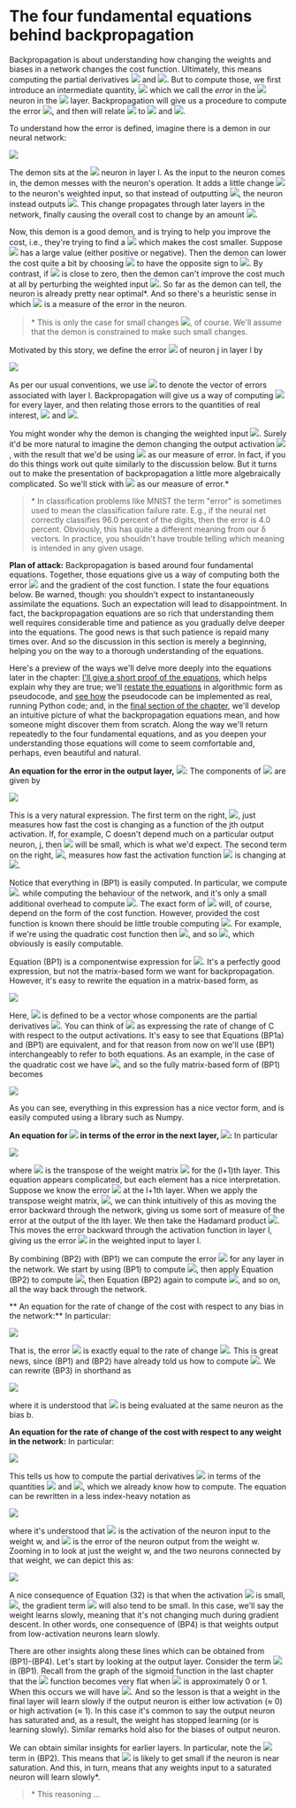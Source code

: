 # The four fundamental equations behind backpropagation

Backpropagation is about understanding how changing the weights and biases in a network changes the cost function. Ultimately, this means computing the partial derivatives 
<img src="https://latex.codecogs.com/png.latex?%5Csmall%20%5Cpartial%20C/%5Cpartial%20w%5E%7Bl%7D_%7Bjk%7D"/>  and  <img src="https://latex.codecogs.com/png.latex?%5Csmall%20%5Cpartial%20C/%5Cpartial%20b%5E%7Bl%7D_%7Bj%7D"/>.  But to compute those, we first introduce an intermediate quantity, <img src="https://latex.codecogs.com/png.latex?%5Csmall%20%5Cdelta_%7Bj%7D%5E%7Bl%7D"/> which we call the *error* in the <img src="https://latex.codecogs.com/png.latex?%5Csmall%20j%5E%7Bth%7D"/> neuron in the <img src="https://latex.codecogs.com/png.latex?%5Csmall%20l%5E%7Bth%7D"/> layer.
Backpropagation will give us a procedure to compute the error <img src="https://latex.codecogs.com/png.latex?%5Csmall%20%5Cdelta_%7Bj%7D%5E%7Bl%7D"/>, and then will relate <img src="https://latex.codecogs.com/png.latex?%5Csmall%20%5Cdelta_%7Bj%7D%5E%7Bl%7D"/> to <img src="https://latex.codecogs.com/png.latex?%5Csmall%20%5Cpartial%20C/%5Cpartial%20w%5E%7Bl%7D_%7Bjk%7D"/>  and  <img src="https://latex.codecogs.com/png.latex?%5Csmall%20%5Cpartial%20C/%5Cpartial%20b%5E%7Bl%7D_%7Bj%7D"/>.

To understand how the error is defined, imagine there is a demon in our neural network:

<img align="center" src="http://neuralnetworksanddeeplearning.com/images/tikz19.png"/>

The demon sits at the <img src="https://latex.codecogs.com/png.latex?%5Csmall%20%5Cdelta_%7Bj%7D%5E%7Bl%7D"/> neuron in layer l. As the input to the neuron comes in, the demon messes with the neuron's operation. It adds a little change <img src="https://latex.codecogs.com/png.latex?%5Csmall%20%5CDelta%20z%5E%7Bl%7D_%7Bj%7D"/> to the neuron's weighted input, so that instead of outputting <img src="https://latex.codecogs.com/png.latex?%5Csmall%20%5Csigma%20%28z%5E%7Bl%7D_%7Bj%7D%29"/>, the neuron instead outputs <img src="https://latex.codecogs.com/png.latex?%5Csmall%20%5Csigma%20%28z%5E%7Bl%7D_%7Bj%7D%20&plus;%20%5CDelta%20z%5E%7Bl%7D_%7Bj%7D%29"/>. This change propagates through later layers in the network, finally causing the overall cost to change by an amount <img src="https://latex.codecogs.com/png.latex?%5Csmall%20%5Cfrac%7B%5Cpartial%20C%7D%7B%5Cpartial%20z%5E%7Bl%7D_%7Bj%7D%7D%5CDelta%20z%5E%7Bl%7D_%7Bj%7D"/>.

Now, this demon is a good demon, and is trying to help you improve the cost, i.e., they're trying to find a <img src="https://latex.codecogs.com/png.latex?%5Csmall%20%5CDelta%20z%5E%7Bl%7D_%7Bj%7D"/> which makes the cost smaller. Suppose <img src="https://latex.codecogs.com/png.latex?%5Csmall%20%5Cfrac%7B%5Cpartial%20C%7D%7B%5Cpartial%20z%5E%7Bl%7D_%7Bj%7D%7D"/> has a large value (either positive or negative). Then the demon can lower the cost quite a bit by choosing <img src="https://latex.codecogs.com/png.latex?%5Csmall%20%5CDelta%20z%5E%7Bl%7D_%7Bj%7D"/> to have the opposite sign to <img src="https://latex.codecogs.com/png.latex?%5Csmall%20%5Cfrac%7B%5Cpartial%20C%7D%7B%5Cpartial%20z%5E%7Bl%7D_%7Bj%7D%7D"/>.
By contrast, if <img src="https://latex.codecogs.com/png.latex?%5Csmall%20%5Cfrac%7B%5Cpartial%20C%7D%7B%5Cpartial%20z%5E%7Bl%7D_%7Bj%7D%7D"/> is close to zero, then the demon can't improve the cost much at all by perturbing the weighted input <img src="https://latex.codecogs.com/png.latex?%5Csmall%20z%5E%7Bl%7D_%7Bj%7D"/>. So far as the demon can tell, the neuron is already pretty near optimal\*.  And so there's a heuristic sense in which <img src="https://latex.codecogs.com/png.latex?%5Csmall%20%5Cfrac%7B%5Cpartial%20C%7D%7B%5Cpartial%20z%5E%7Bl%7D_%7Bj%7D%7D"/> is a measure of the error in the neuron.

> \* This is only the case for small changes <img src="https://latex.codecogs.com/png.latex?%5Csmall%20%5CDelta%20z%5E%7Bl%7D_%7Bj%7D"/>, of course. We'll assume that the demon is constrained to make such small changes.

Motivated by this story, we define the error <img src="https://latex.codecogs.com/png.latex?%5Csmall%20%5Cdelta_%7Bj%7D%5E%7Bl%7D"/> of neuron j in layer l by

<img align="center" src="https://latex.codecogs.com/png.latex?%5Cdelta_%7Bj%7D%5E%7Bl%7D%20%5Cequiv%20%5Cfrac%7B%5Cpartial%20C%7D%7B%5Cpartial%20z_%7Bj%7D%5E%7Bl%7D%7D"/>

As per our usual conventions, we use <img src="https://latex.codecogs.com/png.latex?%5Csmall%20%5Cdelta^l"/> to denote the vector of errors associated with layer l. Backpropagation will give us a way of computing <img src="https://latex.codecogs.com/png.latex?%5Csmall%20%5Cdelta_l"/> for every layer, and then relating those errors to the quantities of real interest, <img src="https://latex.codecogs.com/png.latex?%5Csmall%20%5Cpartial%20C/%5Cpartial%20w%5E%7Bl%7D_%7Bjk%7D"/> and <img src="https://latex.codecogs.com/png.latex?%5Csmall%20%5Cpartial%20C/%5Cpartial%20b%5E%7Bl%7D_%7Bj%7D"/>.

You might wonder why the demon is changing the weighted input <img src="https://latex.codecogs.com/png.latex?%5Csmall%20z%5E%7Bl%7D_%7Bj%7D"/>. Surely it'd be more natural to imagine the demon changing the output activation <img src="https://latex.codecogs.com/png.latex?%5Csmall%20a_%7Bj%7D%5E%7Bl%7D"/>, with the result that we'd be using <img src="https://latex.codecogs.com/png.latex?%5Csmall%20%5Cfrac%7B%5Cpartial%20C%7D%7B%5Cpartial%20a_%7Bj%7D%5E%7Bl%7D%7D"/> as our measure of error. In fact, if you do this things work out quite similarly to the discussion below. But it turns out to make the presentation of backpropagation a little more algebraically complicated. So we'll stick with <img src="https://latex.codecogs.com/png.latex?%5Csmall%20%5Cdelta_%7Bj%7D%5E%7Bl%7D%20%3D%20%5Cfrac%7B%5Cpartial%20C%7D%7B%5Cpartial%20z_%7Bj%7D%5E%7Bl%7D%7D"/> as our measure of error.\*

> \* In classification problems like MNIST the term "error" is sometimes used to mean the classification failure rate. E.g., if the neural net correctly classifies 96.0 percent of the digits, then the error is 4.0 percent. Obviously, this has quite a different meaning from our δ vectors. In practice, you shouldn't have trouble telling which meaning is intended in any given usage.

**Plan of attack:** Backpropagation is based around four fundamental equations. Together, those equations give us a way of computing both the error <img src="https://latex.codecogs.com/png.latex?%5Csmall%20%5Cdelta^l"/> and the gradient of the cost function. I state the four equations below. Be warned, though: you shouldn't expect to instantaneously assimilate the equations. Such an expectation will lead to disappointment. In fact, the backpropagation equations are so rich that understanding them well requires considerable time and patience as you gradually delve deeper into the equations. The good news is that such patience is repaid many times over. And so the discussion in this section is merely a beginning, helping you on the way to a thorough understanding of the equations.

Here's a preview of the ways we'll delve more deeply into the equations later in the chapter: [I'll give a short proof of the equations](https://github.com/ras-ufcg/NeuralNetworksAndDeepLearning/blob/main/2/2_5.md), which helps explain why they are true; we'll [restate the equations](https://github.com/ras-ufcg/NeuralNetworksAndDeepLearning/blob/main/2/2_6.md) in algorithmic form as pseudocode, and [see how](https://github.com/ras-ufcg/NeuralNetworksAndDeepLearning/blob/main/2/2_7.md) the pseudocode can be implemented as real, running Python code; and, in the [final section of the chapter](https://github.com/ras-ufcg/NeuralNetworksAndDeepLearning/blob/main/2/2_9.md), we'll develop an intuitive picture of what the backpropagation equations mean, and how someone might discover them from scratch. Along the way we'll return repeatedly to the four fundamental equations, and as you deepen your understanding those equations will come to seem comfortable and, perhaps, even beautiful and natural.

**An equation for the error in the output layer,** <img src="https://latex.codecogs.com/png.latex?%5Csmall%20%5Cdelta^L"/>: The components of <img src="https://latex.codecogs.com/png.latex?%5Csmall%20%5Cdelta^L"/> are given by

<img align="center" src="https://latex.codecogs.com/png.latex?%5Csmall%20%5Cdelta_%7Bj%7D%5E%7BL%7D%20%3D%20%5Cfrac%7B%5Cpartial%20C%7D%7B%5Cpartial%20a_%7Bj%7D%5E%7BL%7D%7D%5Csigma%27%28z_%7Bj%7D%5E%7BL%7D%29"/>

This is a very natural expression. The first term on the right, <img src="https://latex.codecogs.com/png.latex?%5Csmall%20%5Cpartial%20C/%5Cpartial%20a_%7Bj%7D%5E%7BL%7D"/>, just measures how fast the cost is changing as a function of the jth output activation. If, for example, C doesn't depend much on a particular output neuron, j, then <img src="https://latex.codecogs.com/png.latex?%5Csmall%20%5Cdelta_%7Bj%7D%5E%7BL%7D"/> will be small, which is what we'd expect. The second term on the right, <img src="https://latex.codecogs.com/png.latex?%5Csmall%20%5Csigma%27%28z_%7Bj%7D%5E%7BL%7D%29"/>, measures how fast the activation function <img src="https://latex.codecogs.com/png.latex?%5Csmall%20%5Csigma"/> is changing at <img src="https://latex.codecogs.com/png.latex?%5Csmall%20z_%7Bj%7D%5E%7BL%7D"/>.

Notice that everything in (BP1) is easily computed. In particular, we compute <img src="https://latex.codecogs.com/png.latex?%5Csmall%20z_%7Bj%7D%5E%7BL%7D"/>. while computing the behaviour of the network, and it's only a small additional overhead to compute <img src="https://latex.codecogs.com/png.latex?%5Csmall%20%5Csigma%27%28z_%7Bj%7D%5E%7BL%7D%29"/>. The exact form of <img src="https://latex.codecogs.com/png.latex?%5Csmall%20%5Cpartial%20C/%5Cpartial%20a_%7Bj%7D%5E%7BL%7D"/> will, of course, depend on the form of the cost function. However, provided the cost function is known there should be little trouble computing <img src="https://latex.codecogs.com/png.latex?%5Csmall%20%5Cpartial%20C/%5Cpartial%20a_%7Bj%7D%5E%7BL%7D"/>. For example, if we're using the quadratic cost function then <img src="https://latex.codecogs.com/png.latex?%5Csmall%20C%20%3D%20%5Cfrac%7B1%7D%7B2%7D%5Csum_%7Bj%7D%28y_j%20-%20a_j%5EL%29%5E2"/>, and so <img src="https://latex.codecogs.com/png.latex?%5Csmall%20%5Cpartial%20C%20/%20%5Cpartial%20a_j%5EL%20%3D%20%28a_j%5EL%20-%20y_j%29"/>, which obviously is easily computable.

Equation (BP1) is a componentwise expression for <img src="https://latex.codecogs.com/png.latex?%5Csmall%20%5Cdelta%5E%7BL%7D"/>. It's a perfectly good expression, but not the matrix-based form we want for backpropagation. However, it's easy to rewrite the equation in a matrix-based form, as

<img align="center" src="https://latex.codecogs.com/png.latex?%5Csmall%20%5Cdelta%5E%7BL%7D%20%3D%20%5Cbigtriangledown_a%20C%5Codot%20%5Csigma%27%28z%5EL%29"/>

Here, <img src="https://latex.codecogs.com/png.latex?%5Cbigtriangledown_a%20C"/> is defined to be a vector whose components are the partial derivatives <img src="https://latex.codecogs.com/png.latex?%5Csmall%20%5Cpartial%20C/%5Cpartial%20a_%7Bj%7D%5E%7BL%7D"/>. You can think of <img src="https://latex.codecogs.com/png.latex?%5Cbigtriangledown_a%20C"/> as expressing the rate of change of C with respect to the output activations. It's easy to see that Equations (BP1a) and (BP1) are equivalent, and for that reason from now on we'll use (BP1) interchangeably to refer to both equations. As an example, in the case of the quadratic cost we have <img src="https://latex.codecogs.com/png.latex?%5Csmall%20%5Cbigtriangledown%20_a%20C%20%3D%20%28a%5EL%20-%20y%29"/>, and so the fully matrix-based form of (BP1) becomes

<img align="center" src="https://latex.codecogs.com/png.latex?%5Csmall%20%5Cdelta%5EL%20%3D%20%28a%5EL%20-%20y%29%5Codot%5Csigma%27%28z%5EL%29"/>

As you can see, everything in this expression has a nice vector form, and is easily computed using a library such as Numpy.

**An equation for <img src="https://latex.codecogs.com/png.latex?%5Csmall%20%5Cdelta%5El"/> in terms of the error in the next layer, <img src="https://latex.codecogs.com/png.latex?%5Csmall%20%5Cdelta%5E%7Bl&plus;1%7D"/>:** In particular

<img align="center" src="https://latex.codecogs.com/png.latex?%5Csmall%20%5Cdelta%5E%7Bl%7D%20%3D%20%28%28w%5E%7Bl&plus;1%7D%29%5ET%5Cdelta%5E%7Bl&plus;1%7D%29%5Codot%20%5Csigma%27%28z%5El%29"/>

where <img src="https://latex.codecogs.com/png.latex?%5Csmall%20%28w%5E%7Bl&plus;1%7D%29%5ET"/> is the transpose of the weight matrix <img src="https://latex.codecogs.com/png.latex?%5Csmall%20w%5E%7Bl&plus;1%7D"/> for the (l+1)th layer. This equation appears complicated, but each element has a nice interpretation. Suppose we know the error <img src="https://latex.codecogs.com/png.latex?%5Csmall%20%5Cdelta%5E%7Bl&plus;1%7D"/> at the l+1th layer. When we apply the transpose weight matrix, <img src="https://latex.codecogs.com/png.latex?%5Csmall%20%28w%5E%7Bl&plus;1%7D%29%5ET"/>, we can think intuitively of this as moving the error backward through the network, giving us some sort of measure of the error at the output of the lth layer. We then take the Hadamard product <img src="https://latex.codecogs.com/png.latex?%5Csmall%20%5Codot%20%5Csigma%27%28z%5El%29"/>. This moves the error backward through the activation function in layer l, giving us the error <img src="https://latex.codecogs.com/png.latex?%5Csmall%20%5Cdelta%5El"/> in the weighted input to layer l.

By combining (BP2) with (BP1) we can compute the error <img src="https://latex.codecogs.com/png.latex?%5Csmall%20%5Cdelta%5El"/> for any layer in the network. We start by using (BP1) to compute <img src="https://latex.codecogs.com/png.latex?%5Csmall%20%5Cdelta%5EL"/>, then apply Equation (BP2) to compute <img src="https://latex.codecogs.com/png.latex?%5Csmall%20%5Cdelta%5E%7BL-1%7D"/>, then Equation (BP2) again to compute <img src="https://latex.codecogs.com/png.latex?%5Csmall%20%5Cdelta%5E%7BL-2%7D"/>, and so on, all the way back through the network.

** An equation for the rate of change of the cost with respect to any bias in the network:** In particular:

<img align="center" src="https://latex.codecogs.com/gif.latex?%5Cfrac%7B%5Cpartial%20C%7D%7B%5Cpartial%20b%5El_j%7D%20%3D%20%5Cdelta%5El_j"/>

That is, the error <img src="https://latex.codecogs.com/gif.latex?%5Cdelta%5El_j"/> is exactly equal to the rate of change <img src="https://latex.codecogs.com/gif.latex?%5Cpartial%20C%20/%20%5Cpartial%20b%5El_j"/>. This is great news, since (BP1) and (BP2) have already told us how to compute <img src="https://latex.codecogs.com/gif.latex?%5Cdelta%5El_j"/>. We can rewrite (BP3) in shorthand as

<img align="center" src="https://latex.codecogs.com/gif.latex?%5Cfrac%7B%5Cpartial%20C%7D%7B%5Cpartial%20b%7D%20%3D%20%5Cdelta"/>

where it is understood that <img src="https://latex.codecogs.com/gif.latex?%5Cdelta"/> is being evaluated at the same neuron as the bias b.

**An equation for the rate of change of the cost with respect to any weight in the network:** In particular:

<img align="center" src="https://latex.codecogs.com/gif.latex?%5Cfrac%7B%5Cpartial%20C%7D%7B%5Cpartial%20w%5El_%7Bjk%7D%7D%20%3D%20a%5E%7Bl-1%7D_k%20%5Cdelta%5El_j"/>

This tells us how to compute the partial derivatives <img src="https://latex.codecogs.com/gif.latex?%5Cpartial%20C%20/%20%5Cpartial%20w%5El_%7Bjk%7D"/> in terms of the quantities <img src="https://latex.codecogs.com/gif.latex?%5Cdelta%5E%7Bl%7D"/> and <img src="https://latex.codecogs.com/gif.latex?a%5E%7Bl-1%7D"/>, which we already know how to compute. The equation can be rewritten in a less index-heavy notation as

<img align="center" src="https://latex.codecogs.com/gif.latex?%5Cfrac%7B%5Cpartial%20C%7D%7B%5Cpartial%20w%7D%20%3D%20a_%7B%5Crm%20in%7D%20%5Cdelta_%7B%5Crm%20out%7D%2C"/>

where it's understood that <img src="https://latex.codecogs.com/gif.latex?a_%7B%5Crm%20in%7D"/> is the activation of the neuron input to the weight w, and <img src="https://latex.codecogs.com/gif.latex?%5Cdelta_%7B%5Crm%20out%7D"/> is the error of the neuron output from the weight w. Zooming in to look at just the weight w, and the two neurons connected by that weight, we can depict this as:

<img align="center" src="http://neuralnetworksanddeeplearning.com/images/tikz20.png"/>

A nice consequence of Equation (32) is that when the activation <img src="https://latex.codecogs.com/gif.latex?a_%7B%5Crm%20in%7D"/> is small, <img src="https://latex.codecogs.com/gif.latex?a_%7B%5Crm%20in%7D%20%5Capprox%200"/>, the gradient term <img src="https://latex.codecogs.com/gif.latex?%5Cpartial%20C%20/%20%5Cpartial%20w"/> will also tend to be small. In this case, we'll say the weight learns slowly, meaning that it's not changing much during gradient descent. In other words, one consequence of (BP4) is that weights output from low-activation neurons learn slowly.

There are other insights along these lines which can be obtained from (BP1)-(BP4). Let's start by looking at the output layer. Consider the term <img src="https://latex.codecogs.com/gif.latex?%5Csigma%27%28z%5EL_j%29"/> in (BP1). Recall from the graph of the sigmoid function in the last chapter that the <img src="https://latex.codecogs.com/gif.latex?%5Csigma"/> function becomes very flat when <img src="https://latex.codecogs.com/gif.latex?%5Csigma%28z%5EL_j%29"/> is approximately 0 or 1. When this occurs we will have <img src="https://latex.codecogs.com/gif.latex?%5Csigma%27%28z%5EL_j%29%20%5Capprox%200"/>. And so the lesson is that a weight in the final layer will learn slowly if the output neuron is either low activation (≈ 0) or high activation (≈ 1). In this case it's common to say the output neuron has saturated and, as a result, the weight has stopped learning (or is learning slowly). Similar remarks hold also for the biases of output neuron.

We can obtain similar insights for earlier layers. In particular, note the <img src="https://latex.codecogs.com/gif.latex?%5Csigma%27%28z%5El%29"/> term in (BP2). This means that <img src="https://latex.codecogs.com/gif.latex?%5Cdelta%5El_j"/> is likely to get small if the neuron is near saturation. And this, in turn, means that any weights input to a saturated neuron will learn slowly*.

> \* This reasoning ...
